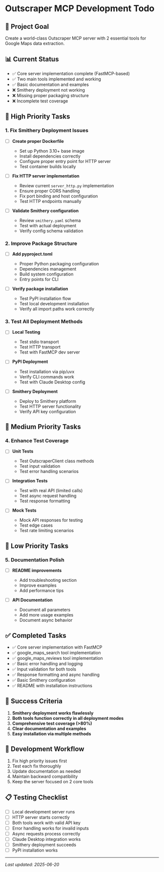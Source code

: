 # Outscraper MCP Development Todo

## 🎯 Project Goal
Create a world-class Outscraper MCP server with 2 essential tools for Google Maps data extraction.

## 📊 Current Status
- ✅ Core server implementation complete (FastMCP-based)
- ✅ Two main tools implemented and working
- ✅ Basic documentation and examples
- ❌ Smithery deployment not working
- ❌ Missing proper packaging structure
- ❌ Incomplete test coverage

## 🚀 High Priority Tasks

### 1. Fix Smithery Deployment Issues
- [ ] **Create proper Dockerfile**
  - Set up Python 3.10+ base image
  - Install dependencies correctly
  - Configure proper entry point for HTTP server
  - Test container builds locally

- [ ] **Fix HTTP server implementation**
  - Review current `server_http.py` implementation
  - Ensure proper CORS handling
  - Fix port binding and host configuration
  - Test HTTP endpoints manually

- [ ] **Validate Smithery configuration**
  - Review `smithery.yaml` schema
  - Test with actual deployment
  - Verify config schema validation

### 2. Improve Package Structure
- [ ] **Add pyproject.toml**
  - Proper Python packaging configuration
  - Dependencies management
  - Build system configuration
  - Entry points for CLI

- [ ] **Verify package installation**
  - Test PyPI installation flow
  - Test local development installation
  - Verify all import paths work correctly

### 3. Test All Deployment Methods
- [ ] **Local Testing**
  - Test stdio transport
  - Test HTTP transport
  - Test with FastMCP dev server

- [ ] **PyPI Deployment**
  - Test installation via pip/uvx
  - Verify CLI commands work
  - Test with Claude Desktop config

- [ ] **Smithery Deployment**
  - Deploy to Smithery platform
  - Test HTTP server functionality
  - Verify API key configuration

## 🔧 Medium Priority Tasks

### 4. Enhance Test Coverage
- [ ] **Unit Tests**
  - Test OutscraperClient class methods
  - Test input validation
  - Test error handling scenarios

- [ ] **Integration Tests**
  - Test with real API (limited calls)
  - Test async request handling
  - Test response formatting

- [ ] **Mock Tests**
  - Mock API responses for testing
  - Test edge cases
  - Test rate limiting scenarios

## 📝 Low Priority Tasks

### 5. Documentation Polish
- [ ] **README improvements**
  - Add troubleshooting section
  - Improve examples
  - Add performance tips

- [ ] **API Documentation**
  - Document all parameters
  - Add more usage examples
  - Document async behavior

## ✅ Completed Tasks
- ✅ Core server implementation with FastMCP
- ✅ google_maps_search tool implementation
- ✅ google_maps_reviews tool implementation  
- ✅ Basic error handling and logging
- ✅ Input validation for both tools
- ✅ Response formatting and async handling
- ✅ Basic Smithery configuration
- ✅ README with installation instructions

## 🎯 Success Criteria
1. **Smithery deployment works flawlessly**
2. **Both tools function correctly in all deployment modes**
3. **Comprehensive test coverage (>80%)**
4. **Clear documentation and examples**
5. **Easy installation via multiple methods**

## 🔄 Development Workflow
1. Fix high priority issues first
2. Test each fix thoroughly
3. Update documentation as needed
4. Maintain backward compatibility
5. Keep the server focused on 2 core tools

## 📋 Testing Checklist
- [ ] Local development server runs
- [ ] HTTP server starts correctly
- [ ] Both tools work with valid API key
- [ ] Error handling works for invalid inputs
- [ ] Async requests process correctly
- [ ] Claude Desktop integration works
- [ ] Smithery deployment succeeds
- [ ] PyPI installation works

---
*Last updated: 2025-06-20*